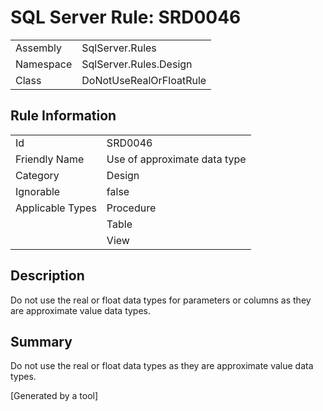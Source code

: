 # SQL Server Rule: SRD0046
  
|    |    |
|----|----|
| Assembly | SqlServer.Rules |
| Namespace | SqlServer.Rules.Design |
| Class | DoNotUseRealOrFloatRule |
  
## Rule Information
  
|    |    |
|----|----|
| Id | SRD0046 |
| Friendly Name | Use of approximate data type |
| Category | Design |
| Ignorable | false |
| Applicable Types | Procedure  |
|   | Table |
|   | View |
  
## Description
  
Do not use the real or float data types for parameters or columns as they are approximate value data types.
  
## Summary
  
Do not use the real or float data types as they are approximate value data types.
  
[Generated by a tool]
